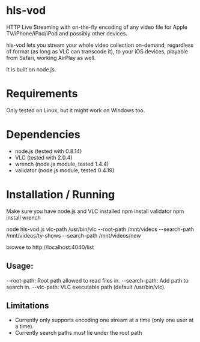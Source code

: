 hls-vod
=======

HTTP Live Streaming with on-the-fly encoding of any video file for Apple TV/iPhone/iPad/iPod and possibly other devices.

hls-vod lets you stream your whole video collection on-demand, regardless of format (as long as VLC can transcode it), to your iOS devices, playable from Safari, working AirPlay as well.

It is built on node.js.

Requirements
============
Only tested on Linux, but it might work on Windows too.

Dependencies
============
- node.js (tested with 0.8.14)
- VLC (tested with 2.0.4)
- wrench (node.js module, tested 1.4.4)
- validator (node.js module, tested 0.4.19)

Installation / Running
============
Make sure you have node.js and VLC installed
npm install validator
npm install wrench

node hls-vod.js vlc-path /usr/bin/vlc --root-path /mnt/videos --search-path /mnt/videos/tv-shows --search-path /mnt/videos/new

browse to http://localhost:4040/list

Usage:
------
--root-path: Root path allowed to read files in.
--search-path: Add path to search in.
--vlc-path: VLC executable path (default /usr/bin/vlc).

Limitations
-----------
- Currently only supports encoding one stream at a time (only one user at a time).
- Currently search paths must lie under the root path
